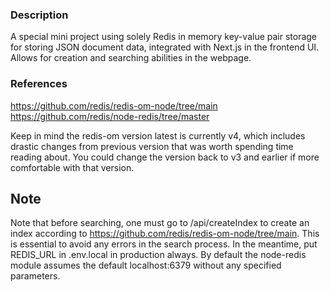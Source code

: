 ### Description
A special mini project using solely Redis in memory key-value pair storage for storing JSON document data, integrated with Next.js in the frontend UI. Allows for creation and searching abilities in the webpage.

### References
https://github.com/redis/redis-om-node/tree/main
https://github.com/redis/node-redis/tree/master

Keep in mind the redis-om version latest is currently v4, which includes drastic changes from previous version that was worth spending time reading about. You could change the version back to v3 and earlier if more comfortable with that version. 

## Note
Note that before searching, one must go to /api/createIndex to create an index according to https://github.com/redis/redis-om-node/tree/main. This is essential to avoid any errors in the search process. In the meantime, put REDIS_URL in .env.local in production always. By default the node-redis module assumes the default localhost:6379 without any specified parameters.